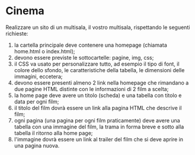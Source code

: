 # Cinema
Realizzare un sito di un multisala, il vostro multisala, rispettando le seguenti richieste:
<ol>
    <li>la cartella principale deve contenere una homepage (chiamata home.html o index.html);</li>
    <li>devono essere previste le sottocartelle: pagine, img, css;
    <li>il CSS va usato per personalizzare tutto, ad esempio il tipo di font, il colore dello sfondo, le caratteristiche della tabella, le dimensioni delle immagini, eccetera;</li>
    <li>devono essere presenti almeno 2 link nella homepage che rimandano a due pagine HTML distinte con le informazioni di 2 film a scelta;</li>
    <li>la home page deve avere un titolo (scheda) e una tabella con titolo e data per ogni film;</li>
    <li>il titolo del film dovrà essere un link alla pagina HTML che descrive il film;</li>
    <li>ogni pagina (una pagina per ogni film praticamente) deve avere una tabella con una immagine del film, la trama in forma breve e sotto alla tabella il ritorno alla home page;</li>
    <li>l'immagine dovrà essere un link al trailer del film che si deve aprire in una pagina nuova.</li>
</ol>

